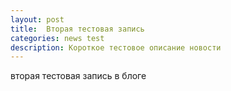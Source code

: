 ```yaml
---
layout: post
title:  Вторая тестовая запись
categories: news test 
description: Короткое тестовое описание новости
---
```


вторая тестовая запись в блоге